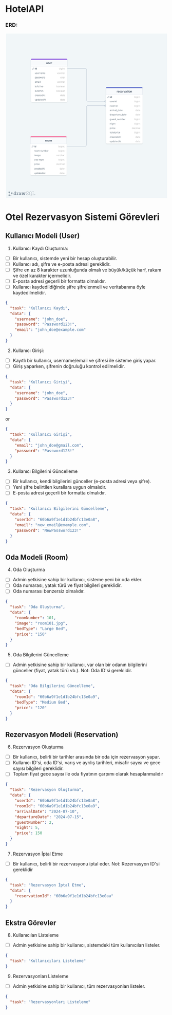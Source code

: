 # HotelAPI

### ERD:

![ERD](./erdHotelApi.png)

# Otel Rezervasyon Sistemi Görevleri

## Kullanıcı Modeli (User)

1. Kullanıcı Kaydı Oluşturma:

- [ ] Bir kullanıcı, sistemde yeni bir hesap oluşturabilir.
- [ ] Kullanıcı adı, şifre ve e-posta adresi gereklidir.
- [ ] Şifre en az 8 karakter uzunluğunda olmalı ve büyük/küçük harf, rakam ve özel karakter içermelidir.
- [ ] E-posta adresi geçerli bir formatta olmalıdır.
- [ ] Kullanıcı kaydedildiğinde şifre şifrelenmeli ve veritabanına öyle kaydedilmelidir.

```json
{
  "task": "Kullanıcı Kaydı",
  "data": {
    "username": "john_doe",
    "password": "Password123!",
    "email": "john_doe@example.com"
  }
}
```

2. Kullanıcı Girişi:

- [ ] Kayıtlı bir kullanıcı, username/email ve şifresi ile sisteme giriş yapar.
- [ ] Giriş yaparken, şifrenin doğruluğu kontrol edilmelidir.

```json
{
  "task": "Kullanıcı Girişi",
  "data": {
    "username": "john_doe",
    "password": "Password123!"
  }
}
```

or

```json
{
  "task": "Kullanıcı Girişi",
  "data": {
    "email": "john_doe@gmail.com",
    "password": "Password123!"
  }
}
```

3. Kullanıcı Bilgilerini Güncelleme

- [ ] Bir kullanıcı, kendi bilgilerini günceller (e-posta adresi veya şifre).
- [ ] Yeni şifre belirtilen kurallara uygun olmalıdır.
- [ ] E-posta adresi geçerli bir formatta olmalıdır.

```json
{
  "task": "Kullanıcı Bilgilerini Güncelleme",
  "data": {
    "userId": "60b6a9f1e1d1b24bfc13e0a8",
    "email": "new_email@example.com",
    "password": "NewPassword123!"
  }
}
```

## Oda Modeli (Room)

4. Oda Oluşturma

- [ ] Admin yetkisine sahip bir kullanıcı, sisteme yeni bir oda ekler.
- [ ] Oda numarası, yatak türü ve fiyat bilgileri gereklidir.
- [ ] Oda numarası benzersiz olmalıdır.

```json
{
  "task": "Oda Oluşturma",
  "data": {
    "roomNumber": 101,
    "image": "room101.jpg",
    "bedType": "Large Bed",
    "price": "150"
  }
}
```

5. Oda Bilgilerini Güncelleme

- [ ] Admin yetkisine sahip bir kullanıcı, var olan bir odanın bilgilerini günceller (fiyat, yatak türü vb.).
      Not: Oda ID'si gereklidir.

```json
{
  "task": "Oda Bilgilerini Güncelleme",
  "data": {
    "roomId": "60b6a9f1e1d1b24bfc13e0a9",
    "bedType": "Medium Bed",
    "price": "120"
  }
}
```

## Rezervasyon Modeli (Reservation)

6. Rezervasyon Oluşturma

- [ ] Bir kullanıcı, belirli bir tarihler arasında bir oda için rezervasyon yapar.
- [ ] Kullanıcı ID'si, oda ID'si, varış ve ayrılış tarihleri, misafir sayısı ve gece sayısı bilgileri gereklidir.
- [ ] Toplam fiyat gece sayısı ile oda fiyatının çarpımı olarak hesaplanmalıdır

```json
{
  "task": "Rezervasyon Oluşturma",
  "data": {
    "userId": "60b6a9f1e1d1b24bfc13e0a8",
    "roomId": "60b6a9f1e1d1b24bfc13e0a9",
    "arrivalDate": "2024-07-10",
    "departureDate": "2024-07-15",
    "guestNumber": 2,
    "night": 5,
    "price": 150
  }
}
```

7. Rezervasyon İptal Etme

- [ ] Bir kullanıcı, belirli bir rezervasyonu iptal eder.
      Not: Rezervasyon ID'si gereklidir

```json
{
  "task": "Rezervasyon İptal Etme",
  "data": {
    "reservationId": "60b6a9f1e1d1b24bfc13e0aa"
  }
}
```

## Ekstra Görevler

8. Kullanıcıları Listeleme

- [ ] Admin yetkisine sahip bir kullanıcı, sistemdeki tüm kullanıcıları listeler.

```json
{
  "task": "Kullanıcıları Listeleme"
}
```

9. Rezervasyonları Listeleme

- [ ] Admin yetkisine sahip bir kullanıcı, tüm rezervasyonları listeler.

```json
{
  "task": "Rezervasyonları Listeleme"
}
```
